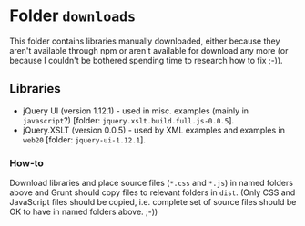 # Folder `downloads`

This folder contains libraries manually downloaded, either because they aren't available through npm or aren't available for download any more (or because I couldn't be bothered spending time to research how to fix ;-)).

## Libraries

* jQuery UI (version 1.12.1) - used in misc. examples (mainly in `javascript`?) [folder: `jquery.xslt.build.full.js-0.0.5`].
* jQuery.XSLT (version 0.0.5) - used by XML examples and examples in `web20` [folder: `jquery-ui-1.12.1`].

### How-to

Download libraries and place source files (`*.css` and `*.js`) in named folders above and Grunt should copy files to relevant folders in `dist`. (Only CSS and JavaScript files should be copied, i.e. complete set of source files should be OK to have in named folders above. ;-))
